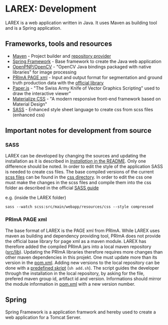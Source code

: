 LAREX: Development
==================
LAREX is a web application written in Java.
It uses Maven as building tool and is a Spring application.

Frameworks, tools and resources
-------------------------------
* [Maven](https://maven.apache.org/) - Project builder and [repository provider](https://mvnrepository.com/)
* [Spring Framework](https://spring.io/) - Base framework to create the Java web application
* [OpenPNP/OpenCV](https://github.com/openpnp/opencv) - "OpenCV Java bindings packaged with native libraries" for image processing
* [PRImA PAGE xml](https://www.primaresearch.org/tools/PAGELibraries) - Input and output format for segmentation and ground truth production data with the [official library](https://github.com/PRImA-Research-Lab/prima-core-libs)
* [Paper.js](http://paperjs.org/) - "The Swiss Army Knife of Vector Graphics Scripting" used to draw the interactive viewer"
* [Materialize CSS](https://materializecss.com/) - "A modern responsive front-end framework based on Material Design"
* [SASS](https://sass-lang.com/) - Enhanced style sheet language to create css from scss files (enhanced css)


Important notes for development from source
-------------------------------------------
### SASS
LAREX can be developed by changing the sources and updating the installation as it is described in [_Installation_ in the README](../README.md#installation).
Only one difference should be noted. In order to edit the style of the application SASS is needed to create css files.
The base compiled versions of the current [scss files](https://github.com/OCR4all/Larex/blob/master/scss/) can be found in the [css directory](https://github.com/OCR4all/Larex/blob/master/src/main/webapp/resources/css/).
In order to edit the css one must make the changes in the scss files and compile them into the css folder as described in the official [SASS guide](https://sass-lang.com/guide)

e.g. (inside the LAREX folder)
```
sass --watch scss:src/main/webapp/resources/css --style compressed
```

### PRImA PAGE xml
The base format of LAREX is the PAGE xml from PRImA.
While LAREX uses maven as building and dependency providing tool, PRImA does not provide the official base library for page xml as a maven module.
LAREX has therefore added the compiled PRImA jars into a local maven repository ([src/lib](https://github.com/OCR4all/LAREX/blob/master/src/lib)).
Updating the PRImA libraries therefore requires more changes than other maven dependencies in this projekt. One must update more than its version in the [pom.xml](https://github.com/OCR4all/LAREX/blob/master/pom.xml#L120).
Adding new versions to the local repository can be done with a [predefined skript](https://github.com/OCR4all/LAREX/blob/master/src/lib/add.sh) (`sh add.sh`).
The script guides the developer through the installation in the local repository, by asking for the file, prefered maven group id, artifact id and version.
Informations should mirror the module information in [pom.xml](https://github.com/OCR4all/LAREX/blob/master/pom.xml#L116) with a new version number.


Spring
------
Spring Framework is a application framwork and hereby used to create a web application for a Tomcat Server.


